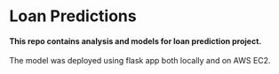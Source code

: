 # Loan Predictions
#### This repo contains analysis and models for loan prediction project.
The model was deployed using flask app both locally and on AWS EC2.



